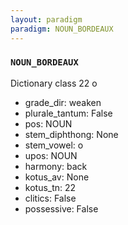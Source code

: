 ```yaml
---
layout: paradigm
paradigm: NOUN_BORDEAUX
---
```

### ` NOUN_BORDEAUX `

Dictionary class 22 o
* grade_dir: weaken
* plurale_tantum: False
* pos: NOUN
* stem_diphthong: None
* stem_vowel: o
* upos: NOUN
* harmony: back
* kotus_av: None
* kotus_tn: 22
* clitics: False
* possessive: False
